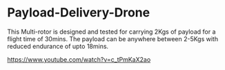 # Payload-Delivery-Drone
This Multi-rotor is designed and tested for carrying 2Kgs of payload for a flight time of 30mins. The payload can be anywhere
between 2-5Kgs with reduced endurance of upto 18mins.

https://www.youtube.com/watch?v=c_tPmKaX2ao
